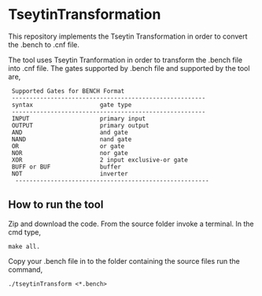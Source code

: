 # TseytinTransformation
This repository implements the Tseytin Transformation in order to convert the .bench to .cnf file.

The tool uses Tseytin Tranformation in order to transform the .bench file into .cnf file. 
The gates supported by .bench file and supported by the tool are,

     Supported Gates for BENCH Format
     -------------------------------------------------------
     syntax                   gate type
     -------------------------------------------------------
     INPUT                    primary input
     OUTPUT                   primary output
     AND                      and gate
     NAND                     nand gate
     OR                       or gate
     NOR                      nor gate
     XOR                      2 input exclusive-or gate
     BUFF or BUF              buffer
     NOT                      inverter
      -------------------------------------------------------

## How to run the tool

Zip and download the code. From the source folder invoke a terminal.
In the cmd type,
```
make all.
```

Copy your .bench file in to the folder containing the source files run the command,
```
./tseytinTransform <*.bench>
```
